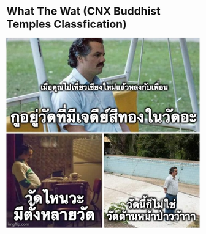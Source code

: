 # What The Wat (CNX Buddhist Temples Classfication)

![Fact](https://raw.githubusercontent.com/copninich/What-The-Wat/main/concept.jpeg)
